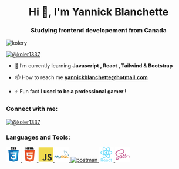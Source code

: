 <h1 align="center">Hi 👋, I'm Yannick Blanchette</h1>
<h3 align="center">Studying frontend developement from Canada</h3>

<p align="left"> <img src="https://komarev.com/ghpvc/?username=kolery&label=Profile%20views&color=0e75b6&style=flat" alt="kolery" /> </p>

<p align="left"> <a href="https://twitter.com/@koler1337" target="blank"><img src="https://img.shields.io/twitter/follow/@koler1337?logo=twitter&style=for-the-badge" alt="@koler1337" /></a> </p>

- 🌱 I’m currently learning **Javascript , React , Tailwind & Bootstrap**

- 📫 How to reach me **yannickblanchette@hotmail.com**

- ⚡ Fun fact **I used to be a professional gamer !**

<h3 align="left">Connect with me:</h3>
<p align="left">
<a href="https://twitter.com/@koler1337" target="blank"><img align="center" src="https://raw.githubusercontent.com/rahuldkjain/github-profile-readme-generator/master/src/images/icons/Social/twitter.svg" alt="@koler1337" height="30" width="40" /></a>
</p>

<h3 align="left">Languages and Tools:</h3>
<p align="left"> <a href="https://www.w3schools.com/css/" target="_blank" rel="noreferrer"> <img src="https://raw.githubusercontent.com/devicons/devicon/master/icons/css3/css3-original-wordmark.svg" alt="css3" width="40" height="40"/> </a> <a href="https://www.w3.org/html/" target="_blank" rel="noreferrer"> <img src="https://raw.githubusercontent.com/devicons/devicon/master/icons/html5/html5-original-wordmark.svg" alt="html5" width="40" height="40"/> </a> <a href="https://developer.mozilla.org/en-US/docs/Web/JavaScript" target="_blank" rel="noreferrer"> <img src="https://raw.githubusercontent.com/devicons/devicon/master/icons/javascript/javascript-original.svg" alt="javascript" width="40" height="40"/> </a> <a href="https://www.mysql.com/" target="_blank" rel="noreferrer"> <img src="https://raw.githubusercontent.com/devicons/devicon/master/icons/mysql/mysql-original-wordmark.svg" alt="mysql" width="40" height="40"/> </a> <a href="https://postman.com" target="_blank" rel="noreferrer"> <img src="https://www.vectorlogo.zone/logos/getpostman/getpostman-icon.svg" alt="postman" width="40" height="40"/> </a> <a href="https://reactjs.org/" target="_blank" rel="noreferrer"> <img src="https://raw.githubusercontent.com/devicons/devicon/master/icons/react/react-original-wordmark.svg" alt="react" width="40" height="40"/> </a> <a href="https://sass-lang.com" target="_blank" rel="noreferrer"> <img src="https://raw.githubusercontent.com/devicons/devicon/master/icons/sass/sass-original.svg" alt="sass" width="40" height="40"/> </a> </p>
